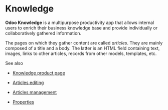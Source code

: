 # Knowledge

**Odoo Knowledge** is a multipurpose productivity app that allows internal
users to enrich their business knowledge base and provide individually or
collaboratively gathered information.

The pages on which they gather content are called _articles_. They are mainly
composed of a title and a body. The latter is an HTML field containing text,
images, links to other articles, records from other models, templates, etc.

See also

  * [Knowledge product page](https://www.odoo.com/app/knowledge)

  * [Articles editing](knowledge/articles_editing.html)
  * [Articles management](knowledge/management.html)
  * [Properties](knowledge/properties.html)

